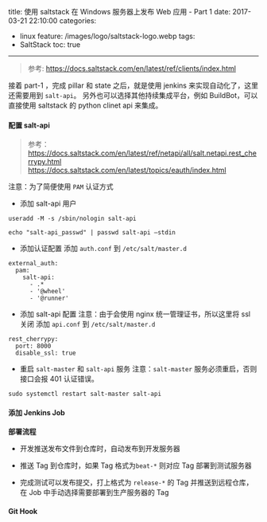 title: 使用 saltstack 在 Windows 服务器上发布 Web 应用 - Part 1
date: 2017-03-21 22:10:00
categories:
  - linux
feature: /images/logo/saltstack-logo.webp
tags:
  - SaltStack
toc: true
---

> 参考: https://docs.saltstack.com/en/latest/ref/clients/index.html

接着 part-1 ，完成 pillar 和 state 之后，就是使用 jenkins 来实现自动化了，这里还需要用到 `salt-api`。
另外也可以选择其他持续集成平台，例如 BuildBot，可以直接使用 saltstack 的 python clinet api 来集成。

<!-- more -->

#### 配置 salt-api

> 参考：
> https://docs.saltstack.com/en/latest/ref/netapi/all/salt.netapi.rest_cherrypy.html
> https://docs.saltstack.com/en/latest/topics/eauth/index.html

注意：为了简便使用 `PAM` 认证方式

* 添加 salt-api 用户
```
useradd -M -s /sbin/nologin salt-api

echo "salt-api_passwd" | passwd salt-api —stdin
```

* 添加认证配置
添加 `auth.conf` 到 `/etc/salt/master.d`
```
external_auth:
  pam:
    salt-api:
      - .*
      - '@wheel'
      - '@runner'
```

* 添加 salt-api 配置
注意：由于会使用 nginx 统一管理证书，所以这里将 ssl 关闭
添加 `api.conf` 到 `/etc/salt/master.d`
```
rest_cherrypy:
  port: 8000
  disable_ssl: true
```

* 重启 `salt-master` 和 `salt-api` 服务
注意：`salt-master` 服务必须重启，否则接口会报 401 认证错误。
```
sudo systemctl restart salt-master salt-api
```

#### 添加 Jenkins Job

**部署流程**

* 开发推送发布文件到仓库时，自动发布到开发服务器

* 推送 Tag 到仓库时，如果 Tag 格式为`beat-*` 则对应 Tag 部署到测试服务器

* 完成测试可以发布提交，打上格式为 `release-*` 的 Tag 并推送到远程仓库，在 Job 中手动选择需要部署到生产服务器的 Tag

#### Git Hook